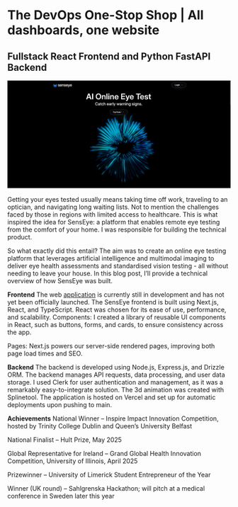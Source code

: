 # The DevOps One-Stop Shop | All dashboards, one website

## Fullstack React Frontend and Python FastAPI Backend

![Diagram](images/blogs/senseyeBlog/senseyetest.jpg)

Getting your eyes tested usually means taking time off work, traveling to an optician, and navigating long waiting lists. Not to mention the challenges faced by those in regions with limited access to healthcare. This is what inspired the idea for SensEye: a platform that enables remote eye testing from the comfort of your home. I was responsible for building the technical product.


So what exactly did this entail? The aim was to create an online eye testing platform that leverages artificial intelligence and multimodal imaging to deliver eye health assessments and standardised vision testing - all without needing to leave your house.
In this blog post, I’ll provide a technical overview of how SensEye was built.


**Frontend**
The web [application](https://senseyedetect.vercel.app/) is currently still in development and has not yet been officially launched.
The SensEye frontend is built using Next.js, React, and TypeScript. React was chosen for its ease of use, performance, and scalability. 
Components: I created a library of reusable UI components in React, such as buttons, forms, and cards, to ensure consistency across the app.


Pages: Next.js powers our server-side rendered pages, improving both page load times and SEO.



**Backend**
The backend is developed using Node.js, Express.js, and Drizzle ORM. The backend manages API requests, data processing, and user data storage.
I used Clerk for user authentication and management, as it was a remarkably easy-to-integrate solution. The 3d animation was created with Splinetool.
The application is hosted on Vercel and set up for automatic deployments upon pushing to main.

**Achievements**
National Winner – Inspire Impact Innovation Competition, hosted by Trinity College Dublin and Queen’s University Belfast


National Finalist – Hult Prize, May 2025


Global Representative for Ireland – Grand Global Health Innovation Competition, University of Illinois, April 2025


Prizewinner – University of Limerick Student Entrepreneur of the Year


Winner (UK round) – Sahlgrenska Hackathon; will pitch at a medical conference in Sweden later this year
